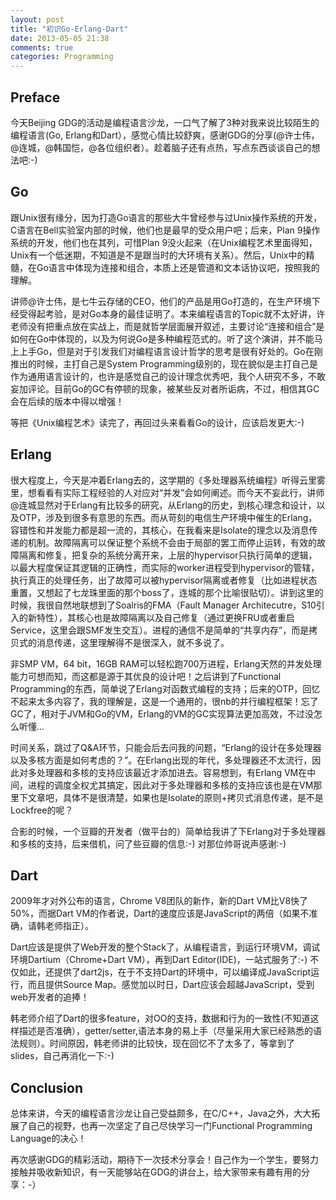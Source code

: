 ```yaml
---
layout: post
title: "初识Go-Erlang-Dart"
date: 2013-05-05 21:38
comments: true
categories: Programming
---
```

## Preface
今天Beijing GDG的活动是编程语言沙龙，一口气了解了3种对我来说比较陌生的编程语言(Go, Erlang和Dart），感觉心情比较舒爽，感谢GDG的分享(@许士伟，@连城，@韩国恺，@各位组织者）。趁着脑子还有点热，写点东西谈谈自己的想法吧:-)

## Go
跟Unix很有缘分，因为打造Go语言的那些大牛曾经参与过Unix操作系统的开发，C语言在Bell实验室内部的时候，他们也是最早的受众用户吧；后来，Plan 9操作系统的开发，他们也在其列，可惜Plan 9没火起来（在Unix编程艺术里面得知，Unix有一个低迷期，不知道是不是跟当时的大环境有关系）。然后，Unix中的精髓，在Go语言中体现为连接和组合，本质上还是管道和文本话协议吧，按照我的理解。
<!--more-->
讲师@许士伟，是七牛云存储的CEO，他们的产品是用Go打造的，在生产环境下经受得起考验，是对Go本身的最佳证明了。本来编程语言的Topic就不太好讲，许老师没有把重点放在实战上，而是就哲学层面展开叙述，主要讨论“连接和组合”是如何在Go中体现的，以及为何说Go是多种编程范式的。听了这个演讲，并不能马上上手Go，但是对于引发我们对编程语言设计哲学的思考是很有好处的。Go在刚推出的时候，主打自己是System Programming级别的，现在貌似是主打自己是作为通用语言设计的，也许是感觉自己的设计理念优秀吧，我个人研究不多，不敢妄加评论。目前Go的GC有停顿的现象，被某些反对者所诟病，不过，相信其GC会在后续的版本中得以增强！

等把《Unix编程艺术》读完了，再回过头来看看Go的设计，应该启发更大:-)

## Erlang
很大程度上，今天是冲着Erlang去的，这学期的《多处理器系统编程》听得云里雾里，想看看有实际工程经验的人对应对“并发”会如何阐述。而今天不妄此行，讲师@连城显然对于Erlang有比较多的研究，从Erlang的历史，到核心理念和设计，以及OTP，涉及到很多有意思的东西。而从苛刻的电信生产环境中催生的Erlang，容错性和并发能力都是超一流的，其核心，在我看来是Isolate的理念以及消息传递的机制。故障隔离可以保证整个系统不会由于局部的罢工而停止运转，有效的故障隔离和修复，把复杂的系统分离开来，上层的hypervisor只执行简单的逻辑，以最大程度保证其逻辑的正确性，而实际的worker进程受到hypervisor的管辖，执行真正的处理任务，出了故障可以被hypervisor隔离或者修复（比如进程状态重置，又想起了七龙珠里面的那个boss了，连城的那个比喻很贴切）。讲到这里的时候，我很自然地联想到了Soalris的FMA（Fault Manager Architecutre，S10引入的新特性），其核心也是故障隔离以及自己修复（通过更换FRU或者重启Service，这里会跟SMF发生交互）。进程的通信不是简单的“共享内存”，而是拷贝式的消息传递，这里理解得不是很深入，就不多说了。

非SMP VM，64 bit，16GB RAM可以轻松跑700万进程，Erlang天然的并发处理能力可想而知，而这都是源于其优良的设计吧！之后讲到了Functional Programming的东西，简单说了Erlang对函数式编程的支持；后来的OTP，回忆不起来太多内容了，我的理解是，这是一个通用的，很nb的并行编程框架！忘了GC了，相对于JVM和Go的VM，Erlang的VM的GC实现算法更加高效，不过没怎么听懂...

时间关系，跳过了Q&A环节，只能会后去问我的问题，“Erlang的设计在多处理器以及多核方面是如何考虑的？”。在Erlang出现的年代，多处理器还不太流行，因此对多处理器和多核的支持应该最近才添加进去。容易想到，有Erlang VM在中间，进程的调度全权尤其搞定，因此对于多处理器和多核的支持应该也是在VM那里下文章吧，具体不是很清楚，如果也是Isolate的原则+拷贝式消息传递，是不是Lockfree的呢？

 合影的时候，一个豆瓣的开发者（做平台的）简单给我讲了下Erlang对于多处理器和多核的支持，后来借机，问了些豆瓣的信息:-) 对那位帅哥说声感谢:-)

## Dart
2009年才对外公布的语言，Chrome V8团队的新作，新的Dart VM比V8快了50%，而据Dart VM的作者说，Dart的速度应该是JavaScript的两倍（如果不准确，请韩老师指正）。

Dart应该是提供了Web开发的整个Stack了，从编程语言，到运行环境VM，调试环境Dartium（Chrome+Dart VM），再到Dart Editor(IDE)，一站式服务了:-) 不仅如此，还提供了dart2js，在于不支持Dart的环境中，可以编译成JavaScript运行，而且提供Source Map。感觉加以时日，Dart应该会超越JavaScript，受到web开发者的追捧！

韩老师介绍了Dart的很多feature，对OO的支持，数据和行为的一致性(不知道这样描述是否准确），getter/setter,语法本身的易上手（尽量采用大家已经熟悉的语法规则）。时间原因，韩老师讲的比较快，现在回忆不了太多了，等拿到了slides，自己再消化一下:-)

## Conclusion
总体来讲，今天的编程语言沙龙让自己受益颇多，在C/C++，Java之外，大大拓展了自己的视野，也再一次坚定了自己尽快学习一门Functional Programming Language的决心！

再次感谢GDG的精彩活动，期待下一次技术分享会！自己作为一个学生，要努力接触并吸收新知识，有一天能够站在GDG的讲台上，给大家带来有趣有用的分享：-）

